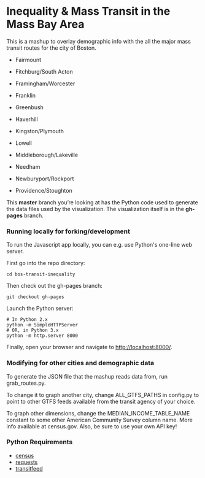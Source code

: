 Inequality & Mass Transit in the Mass Bay Area
=====================

This is a mashup to overlay demographic info with the all the major mass transit routes for the city of Boston.


 * Fairmount
 * Fitchburg/South Acton
 * Framingham/Worcester
 * Franklin

 * Greenbush
 * Haverhill
 * Kingston/Plymouth
 * Lowell

 * Middleborough/Lakeville
 * Needham
 * Newburyport/Rockport
 * Providence/Stoughton




This **master** branch you’re looking at has the Python code used to generate the data files used by the visualization. The visualization itself is in the **gh-pages** branch.

### Running locally for forking/development

To run the Javascript app locally, you can e.g. use Python's one-line web server.

First go into the repo directory:

    cd bos-transit-inequality

Then check out the gh-pages branch:

    git checkout gh-pages

Launch the Python server:

    # In Python 2.x
    python -m SimpleHTTPServer
    # OR, in Python 3.x
    python -m http.server 8000

Finally, open your browser and navigate to [http://localhost:8000/](http://localhost:8000/).


### Modifying for other cities and demographic data
To generate the JSON file that the mashup reads data from, run grab_routes.py. 

To change it to graph another city, change ALL_GTFS_PATHS in config.py to point to other GTFS feeds available from the transit agency of your choice. 

To graph other dimensions, change the MEDIAN_INCOME_TABLE_NAME constant to some other American Community Survey column name. More info available at census.gov. Also, be sure to use your own API key!

### Python Requirements
 * [census](https://github.com/sunlightlabs/census)
 * [requests](http://docs.python-requests.org/en/latest/)
 * [transitfeed](https://code.google.com/p/googletransitdatafeed/wiki/TransitFeed) 
